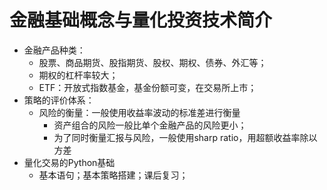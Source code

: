 # 金融基础概念与量化投资技术简介

- 金融产品种类：
  - 股票、商品期货、股指期货、股权、期权、债券、外汇等；
  - 期权的杠杆率较大；
  - ETF：开放式指数基金，基金份额可变，在交易所上市；
- 策略的评价体系：
  - 风险的衡量：一般使用收益率波动的标准差进行衡量
    - 资产组合的风险一般比单个金融产品的风险更小；
    - 为了同时衡量汇报与风险，一般使用sharp ratio，用超额收益率除以方差
- 量化交易的Python基础
  - 基本语句；基本策略搭建；课后复习；

